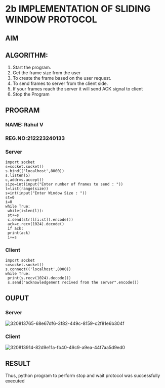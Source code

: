 # 2b IMPLEMENTATION OF SLIDING WINDOW PROTOCOL
## AIM
## ALGORITHM:
1. Start the program.
2. Get the frame size from the user
3. To create the frame based on the user request.
4. To send frames to server from the client side.
5. If your frames reach the server it will send ACK signal to client
6. Stop the Program
## PROGRAM
### NAME: Rahul V
### REG.NO:212223240133
### Server
```
import socket
s=socket.socket()
s.bind(('localhost',8000))
s.listen(5)
c,addr=s.accept()
size=int(input("Enter number of frames to send : "))
l=list(range(size))
s=int(input("Enter Window Size : "))
st=0
i=0
while True:
 while(i<len(l)):
 st+=s
 c.send(str(l[i:st]).encode())
 ack=c.recv(1024).decode()
 if ack:
 print(ack)
 i+=s
```
### Client
```
import socket
s=socket.socket()
s.connect(('localhost',8000))
while True: 
 print(s.recv(1024).decode())
 s.send("acknowledgement recived from the server".encode())
```
## OUPUT
### Server
![320813765-68e67df6-3f82-449c-8159-c2f81e6b304f](https://github.com/22002525karthikeyan/2b_SLIDING_WINDOW_PROTOCOL/assets/118708040/7bcba08d-715d-417c-b8ab-fe584727e089)
### Client
![320813914-82d9e11a-fb40-49c9-a9ea-44f7aa5d9ed0](https://github.com/22002525karthikeyan/2b_SLIDING_WINDOW_PROTOCOL/assets/118708040/d81a1f40-2d87-49c6-b196-e4cdf9c4a792)


## RESULT
Thus, python program to perform stop and wait protocol was successfully executed
